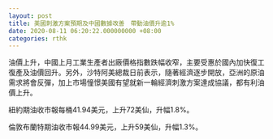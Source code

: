 ```yaml
---
layout: post
title: 美國刺激方案預期及中國數據改善　帶動油價升逾1%
date: 2020-08-11 06:20:22.000000000 +08:00
categories: rthk
---
```


油價上升，中國上月工業生產者出廠價格指數跌幅收窄，主要受惠於國內加快復工復產及油價回升。另外，沙特阿美總裁日前表示，隨著經濟逐步開放，亞洲的原油需求將會反彈，加上市場憧憬美國有望就新一輪經濟刺激方案達成協議，都有利油價上升。

紐約期油收市報每桶41.94美元，上升72美仙，升幅1.8%。

倫敦布蘭特期油收市報44.99美元，上升59美仙，升幅1.3%。
